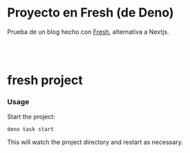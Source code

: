 # Proyecto en Fresh (de Deno)
Prueba de un blog hecho con [Fresh](https://fresh.deno.dev/), alternativa a Nextjs.

<br><br>

# fresh project

### Usage

Start the project:

```
deno task start
```

This will watch the project directory and restart as necessary.
